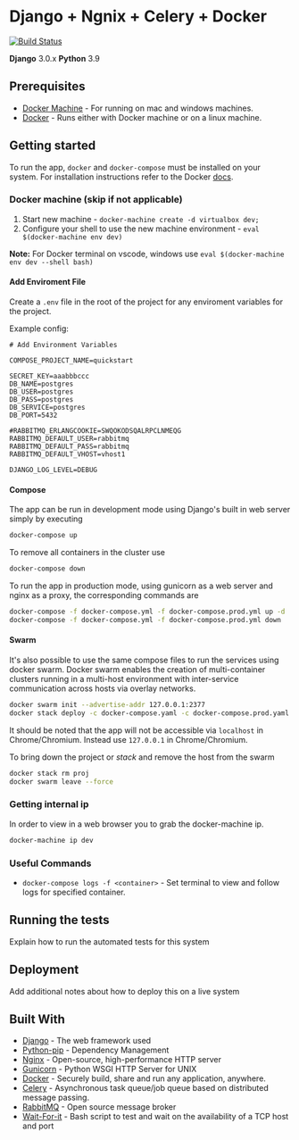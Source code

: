# Django + Ngnix + Celery + Docker
[![Build Status](https://travis-ci.org/LazerCube/django-quickstart-celery-docker.svg?branch=master)](https://travis-ci.org/LazerCube/django-quickstart-celery-docker)

**Django** 3.0.x
**Python** 3.9

## Prerequisites

- [Docker Machine](https://docs.docker.com/machine/install-machine/) - For running on mac and windows machines.
- [Docker](https://docs.docker.com/install/) - Runs either with Docker machine or on a linux machine.

## Getting started

To run the app, `docker` and `docker-compose` must be installed on your system. For installation
instructions refer to the Docker [docs](https://docs.docker.com/compose/install/).

### Docker machine (skip if not applicable)

1. Start new machine - `docker-machine create -d virtualbox dev;`
1. Configure your shell to use the new machine environment - `eval $(docker-machine env dev)`

**Note:** For Docker terminal on vscode, windows use `eval $(docker-machine env dev --shell bash)`

#### Add Enviroment File

Create a `.env` file in the root of the project for any enviroment variables for the project.

Example config:

```.gitignore
# Add Environment Variables

COMPOSE_PROJECT_NAME=quickstart

SECRET_KEY=aaabbbccc
DB_NAME=postgres
DB_USER=postgres
DB_PASS=postgres
DB_SERVICE=postgres
DB_PORT=5432

#RABBITMQ_ERLANGCOOKIE=SWQOKODSQALRPCLNMEQG
RABBITMQ_DEFAULT_USER=rabbitmq
RABBITMQ_DEFAULT_PASS=rabbitmq
RABBITMQ_DEFAULT_VHOST=vhost1

DJANGO_LOG_LEVEL=DEBUG
```

#### Compose

The app can be run in development mode using Django's built in web server simply by executing

```bash
docker-compose up
```

To remove all containers in the cluster use

```bash
docker-compose down
```

To run the app in production mode, using gunicorn as a web server and nginx as a proxy, the
corresponding commands are

```bash
docker-compose -f docker-compose.yml -f docker-compose.prod.yml up -d
docker-compose -f docker-compose.yml -f docker-compose.prod.yml down
```

#### Swarm

It's also possible to use the same compose files to run the services using docker swarm. Docker
swarm enables the creation of multi-container clusters running in a multi-host environment with
inter-service communication across hosts via overlay networks.

```bash
docker swarm init --advertise-addr 127.0.0.1:2377
docker stack deploy -c docker-compose.yaml -c docker-compose.prod.yaml proj
```

It should be noted that the app will not be accessible via `localhost` in Chrome/Chromium. Instead
use `127.0.0.1` in Chrome/Chromium.

To bring down the project or _stack_ and remove the host from the swarm

```bash
docker stack rm proj
docker swarm leave --force
```

### Getting internal ip

In order to view in a web browser you to grab the docker-machine ip.

```bash
docker-machine ip dev
```

### Useful Commands

- `docker-compose logs -f <container>` - Set terminal to view and follow logs for specified container.

## Running the tests

Explain how to run the automated tests for this system

## Deployment

Add additional notes about how to deploy this on a live system

## Built With

- [Django](https://www.djangoproject.com/) - The web framework used
- [Python-pip](https://pypi.python.org/pypi/pip) - Dependency Management
- [Nginx](https://www.nginx.com/resources/wiki/) - Open-source, high-performance HTTP server
- [Gunicorn](http://gunicorn.org/) - Python WSGI HTTP Server for UNIX
- [Docker](https://www.docker.com/) - Securely build, share and run any application, anywhere.
- [Celery](http://www.celeryproject.org/) - Asynchronous task queue/job queue based on distributed message passing.
- [RabbitMQ](https://www.rabbitmq.com/) - Open source message broker
- [Wait-For-it](https://github.com/vishnubob/wait-for-it) - Bash script to test and wait on the availability of a TCP host and port
